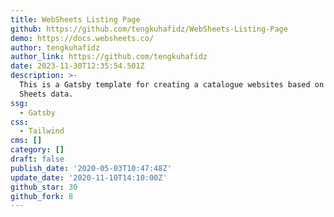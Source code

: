 ```yaml
---
title: WebSheets Listing Page
github: https://github.com/tengkuhafidz/WebSheets-Listing-Page
demo: https://docs.websheets.co/
author: tengkuhafidz
author_link: https://github.com/tengkuhafidz
date: 2023-11-30T12:35:54.501Z
description: >-
  This is a Gatsby template for creating a catalogue websites based on Google
  Sheets data.
ssg:
  - Gatsby
css:
  - Tailwind
cms: []
category: []
draft: false
publish_date: '2020-05-03T10:47:48Z'
update_date: '2020-11-10T14:10:00Z'
github_star: 30
github_fork: 8
---
```

